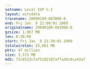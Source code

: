 ```yaml
---
setname: Local ISP C-I
layout: witsdata
tracename: 20090109-083000-0
end: Fri Jan  9 22:00:01 2009
originalname: 20090109-083000-0
gzsize: 1,867 MB
len: 0:30:00
start: Fri Jan  9 21:30:01 2009
totalwirelen: 25,861 MB
pkts: 47 million
size: 3,573 MB
md5: 73c6523cfaf518210faffa38c8ca43af
---
```

